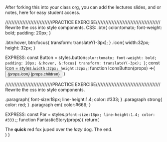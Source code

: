 After forking this into your class org, you can add the lectures slides, and or notes, here for easy student access.

//////////////////////////////PRACTICE EXERCISE/////////////////////////////////////////
Rewrite the css into style components.
CSS:
.btn{
color:tomato;
font-weight: bold;
padding: 20px;
}

.btn:hover, btn:focus{
transform: translateY(-3px);
}
.icon{
width:32px;
height: 32px;
}

EXPRESS:
const Button = styles.button`color:tomato; font-weight: bold; padding: 20px; &:hover, &:focus{ transform: translateY(-3px); }`;
const Icon = styles.i`width:32px; height:32px;`;
function IconsButton(props) =>{
<button>
<i className="icon">
{props.icon}
</i>
{props.children}
</button>
}

//////////////////////////////PRACTICE EXERCISE/////////////////////////////////////////
Rewrite the css into style components.

.paragraph{
font-size:18px;
line-height:1.4;
color: #333;
}
.paragraph strong{
color: red;
}
.paragraph em{
color:#666;
}

EXPRESS:
const Par = styles.p`font-size:18px; line-height:1.4; color: #333;`;
function FantasticStory(props){
return(

<div>
<Par>
The <strong> quick</strong> red fox juped over the <em>lazy</em> dog.
</Par>
<Par>
The end.
</Par>
</div>
)
}
